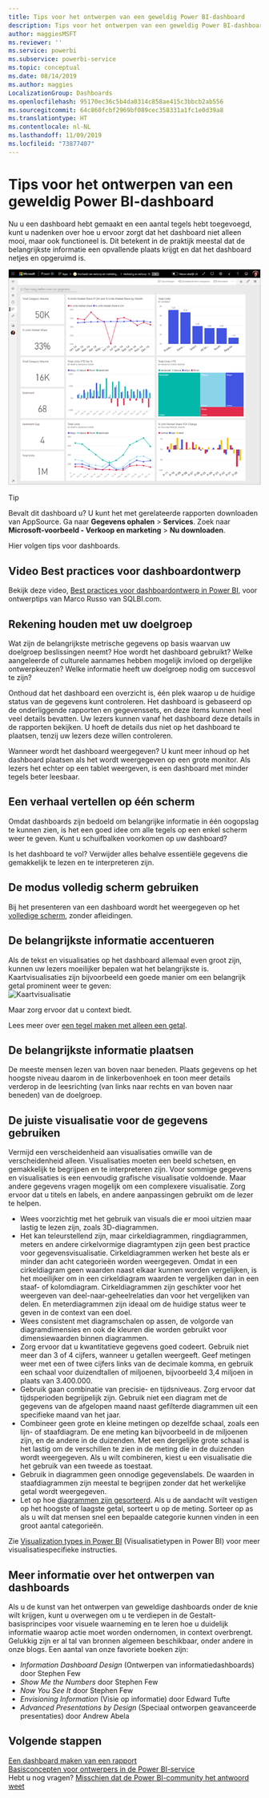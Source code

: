 ```yaml
---
title: Tips voor het ontwerpen van een geweldig Power BI-dashboard
description: Tips voor het ontwerpen van een geweldig Power BI-dashboard
author: maggiesMSFT
ms.reviewer: ''
ms.service: powerbi
ms.subservice: powerbi-service
ms.topic: conceptual
ms.date: 08/14/2019
ms.author: maggies
LocalizationGroup: Dashboards
ms.openlocfilehash: 95170ec36c5b4da0314c858ae415c3bbcb2ab556
ms.sourcegitcommit: 64c860fcbf2969bf089cec358331a1fc1e0d39a8
ms.translationtype: HT
ms.contentlocale: nl-NL
ms.lasthandoff: 11/09/2019
ms.locfileid: "73877407"
---
```

# <a name="tips-for-designing-a-great-power-bi-dashboard"></a>Tips voor het ontwerpen van een geweldig Power BI-dashboard
Nu u een dashboard hebt gemaakt en een aantal tegels hebt toegevoegd, kunt u nadenken over hoe u ervoor zorgt dat het dashboard niet alleen mooi, maar ook functioneel is. Dit betekent in de praktijk meestal dat de belangrijkste informatie een opvallende plaats krijgt en dat het dashboard netjes en opgeruimd is.

![Voorbeelddashboard Marketing en verkoop](media/service-dashboards-design-tips/power-bi-marketing-sample-dashboard.png)

> [!TIP]
> Bevalt dit dashboard u? U kunt het met gerelateerde rapporten downloaden van AppSource. Ga naar **Gegevens ophalen** > **Services**. Zoek naar **Microsoft-voorbeeld - Verkoop en marketing** > **Nu downloaden**.

Hier volgen tips voor dashboards.

## <a name="dashboard-design-best-practices-video"></a>Video Best practices voor dashboardontwerp

Bekijk deze video, [Best practices voor dashboardontwerp in Power BI](https://www.youtube.com/watch?v=-tdkUYrzrio), voor ontwerptips van Marco Russo van SQLBI.com.

## <a name="consider-your-audience"></a>Rekening houden met uw doelgroep
Wat zijn de belangrijkste metrische gegevens op basis waarvan uw doelgroep beslissingen neemt? Hoe wordt het dashboard gebruikt? Welke aangeleerde of culturele aannames hebben mogelijk invloed op dergelijke ontwerpkeuzen? Welke informatie heeft uw doelgroep nodig om succesvol te zijn?

Onthoud dat het dashboard een overzicht is, één plek waarop u de huidige status van de gegevens kunt controleren. Het dashboard is gebaseerd op de onderliggende rapporten en gegevenssets, en deze items kunnen heel veel details bevatten. Uw lezers kunnen vanaf het dashboard deze details in de rapporten bekijken. U hoeft de details dus niet op het dashboard te plaatsen, tenzij uw lezers deze willen controleren.

Wanneer wordt het dashboard weergegeven? U kunt meer inhoud op het dashboard plaatsen als het wordt weergegeven op een grote monitor. Als lezers het echter op een tablet weergeven, is een dashboard met minder tegels beter leesbaar.

## <a name="tell-a-story-on-one-screen"></a>Een verhaal vertellen op één scherm
Omdat dashboards zijn bedoeld om belangrijke informatie in één oogopslag te kunnen zien, is het een goed idee om alle tegels op een enkel scherm weer te geven. Kunt u schuifbalken voorkomen op uw dashboard?

Is het dashboard te vol?  Verwijder alles behalve essentiële gegevens die gemakkelijk te lezen en te interpreteren zijn.

## <a name="make-use-of-full-screen-mode"></a>De modus volledig scherm gebruiken
Bij het presenteren van een dashboard wordt het weergegeven op het [volledige scherm](consumer/end-user-focus.md), zonder afleidingen.

## <a name="accent-the-most-important-information"></a>De belangrijkste informatie accentueren
Als de tekst en visualisaties op het dashboard allemaal even groot zijn, kunnen uw lezers moeilijker bepalen wat het belangrijkste is. Kaartvisualisaties zijn bijvoorbeeld een goede manier om een belangrijk getal prominent weer te geven:  
![Kaartvisualisatie](media/service-dashboards-design-tips/pbi_card.png)

Maar zorg ervoor dat u context biedt.  

Lees meer over [een tegel maken met alleen een getal](visuals/power-bi-visualization-card.md).

## <a name="place-the-most-important-information"></a>De belangrijkste informatie plaatsen
De meeste mensen lezen van boven naar beneden. Plaats gegevens op het hoogste niveau daarom in de linkerbovenhoek en toon meer details verderop in de leesrichting (van links naar rechts en van boven naar beneden) van de doelgroep.

## <a name="use-the-right-visualization-for-the-data"></a>De juiste visualisatie voor de gegevens gebruiken
Vermijd een verscheidenheid aan visualisaties omwille van de verscheidenheid alleen.  Visualisaties moeten een beeld schetsen, en gemakkelijk te begrijpen en te interpreteren zijn.  Voor sommige gegevens en visualisaties is een eenvoudig grafische visualisatie voldoende. Maar andere gegevens vragen mogelijk om een complexere visualisatie. Zorg ervoor dat u titels en labels, en andere aanpassingen gebruikt om de lezer te helpen.  

* Wees voorzichtig met het gebruik van visuals die er mooi uitzien maar lastig te lezen zijn, zoals 3D-diagrammen. 
* Het kan teleurstellend zijn, maar cirkeldiagrammen, ringdiagrammen, meters en andere cirkelvormige diagramtypen zijn geen best practice voor gegevensvisualisatie. Cirkeldiagrammen werken het beste als er minder dan acht categorieën worden weergegeven. Omdat in een cirkeldiagram geen waarden naast elkaar kunnen worden vergelijken, is het moeilijker om in een cirkeldiagram waarden te vergelijken dan in een staaf- of kolomdiagram. Cirkeldiagrammen zijn geschikter voor het weergeven van deel-naar-geheelrelaties dan voor het vergelijken van delen. En meterdiagrammen zijn ideaal om de huidige status weer te geven in de context van een doel.
* Wees consistent met diagramschalen op assen, de volgorde van diagramdimensies en ook de kleuren die worden gebruikt voor dimensiewaarden binnen diagrammen.
* Zorg ervoor dat u kwantitatieve gegevens goed codeert. Gebruik niet meer dan 3 of 4 cijfers, wanneer u getallen weergeeft. Geef metingen weer met een of twee cijfers links van de decimale komma, en gebruik een schaal voor duizendtallen of miljoenen, bijvoorbeeld 3,4 miljoen in plaats van 3.400.000.
* Gebruik gaan combinatie van precisie- en tijdsniveaus. Zorg ervoor dat tijdsperioden begrijpelijk zijn. Gebruik niet een diagram met de gegevens van de afgelopen maand naast gefilterde diagrammen uit een specifieke maand van het jaar.
* Combineer geen grote en kleine metingen op dezelfde schaal, zoals een lijn- of staafdiagram. De ene meting kan bijvoorbeeld in de miljoenen zijn, en de andere in de duizenden. Met een dergelijke grote schaal is het lastig om de verschillen te zien in de meting die in de duizenden wordt weergegeven. Als u wilt combineren, kiest u een visualisatie die het gebruik van een tweede as toestaat.
* Gebruik in diagrammen geen onnodige gegevenslabels. De waarden in staafdiagrammen zijn meestal te begrijpen zonder dat het werkelijke getal wordt weergegeven.
* Let op hoe [diagrammen zijn gesorteerd](consumer/end-user-change-sort.md). Als u de aandacht wilt vestigen op het hoogste of laagste getal, sorteert u op de meting. Sorteer op as als u wilt dat mensen snel een bepaalde categorie kunnen vinden in een groot aantal categorieën.  

Zie [Visualization types in Power BI](visuals/power-bi-visualization-types-for-reports-and-q-and-a.md) (Visualisatietypen in Power BI) voor meer visualisatiespecifieke instructies.  

## <a name="learn-more-about-dashboard-design"></a>Meer informatie over het ontwerpen van dashboards
Als u de kunst van het ontwerpen van geweldige dashboards onder de knie wilt krijgen, kunt u overwegen om u te verdiepen in de Gestalt-basisprincipes voor visuele waarneming en te leren hoe u duidelijk informatie waarop actie moet worden ondernomen, in context overbrengt. Gelukkig zijn er al tal van bronnen algemeen beschikbaar, onder andere in onze blogs. Een aantal van onze favoriete boeken zijn:

* *Information Dashboard Design* (Ontwerpen van informatiedashboards) door Stephen Few  
* *Show Me the Numbers* door Stephen Few  
* *Now You See It* door Stephen Few  
* *Envisioning Information* (Visie op informatie) door Edward Tufte  
* *Advanced Presentations by Design* (Speciaal ontworpen geavanceerde presentaties) door Andrew Abela   

## <a name="next-steps"></a>Volgende stappen
[Een dashboard maken van een rapport](service-dashboard-create.md)  
[Basisconcepten voor ontwerpers in de Power BI-service](service-basic-concepts.md)  
Hebt u nog vragen? [Misschien dat de Power BI-community het antwoord weet](https://community.powerbi.com/)
